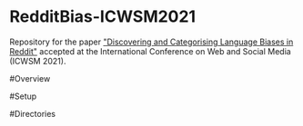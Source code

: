 # RedditBias-ICWSM2021
Repository for the paper ["Discovering and Categorising Language Biases in Reddit"]() accepted at the International Conference on Web and Social Media (ICWSM 2021).

#Overview

#Setup

#Directories
